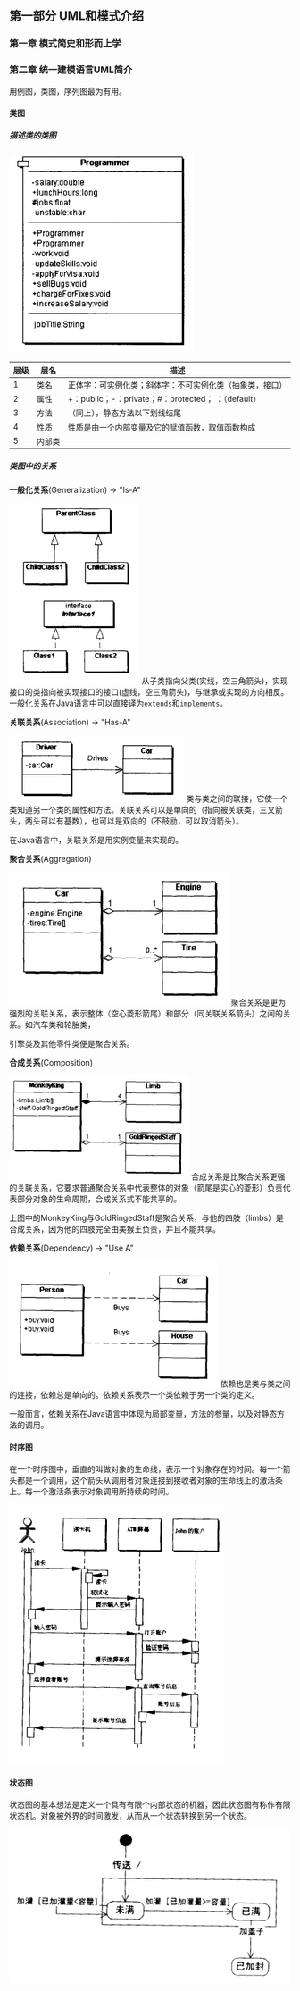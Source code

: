 ## 第一部分 UML和模式介绍

### 第一章 模式简史和形而上学



### 第二章 统一建模语言UML简介

用例图，类图，序列图最为有用。



#### 类图

##### 描述类的类图

![类图](img/类图.png)

| 层级   | 层名   | 描述                                       |
| ---- | ---- | ---------------------------------------- |
| 1    | 类名   | 正体字：可实例化类；斜体字：不可实例化类（抽象类，接口）             |
| 2    | 属性   | +：public；-：private；#：protected； ：（default） |
| 3    | 方法   | （同上），静态方法以下划线结尾                          |
| 4    | 性质   | 性质是由一个内部变量及它的赋值函数，取值函数构成                 |
| 5    | 内部类  |                                          |



##### 类图中的关系

**一般化关系**(Generalization) -> "Is-A"

![一般化关系](img/一般化关系.png)
从子类指向父类(实线，空三角箭头)，实现接口的类指向被实现接口的接口(虚线，空三角箭头)，与继承或实现的方向相反。
一般化关系在Java语言中可以直接译为`extends`和`implements`。



**关联关系**(Association) -> "Has-A"

![关联关系](img/关联关系.png)
类与类之间的联接，它使一个类知道另一个类的属性和方法。关联关系可以是单向的（指向被关联类，三叉箭头，两头可以有基数），也可以是双向的（不鼓励，可以取消箭头）。

在Java语言中，关联关系是用实例变量来实现的。



**聚合关系**(Aggregation)

![聚合关系](img/聚合关系.png)
聚合关系是更为强烈的关联关系，表示整体（空心菱形箭尾）和部分（同关联关系箭头）之间的关系。如汽车类和轮胎类，

引擎类及其他零件类便是聚合关系。



**合成关系**(Composition)

![合成关系](img/合成关系.png)
合成关系是比聚合关系更强的关联关系，它要求普通聚合关系中代表整体的对象（箭尾是实心的菱形）负责代表部分对象的生命周期，合成关系式不能共享的。

上图中的MonkeyKing与GoldRingedStaff是聚合关系，与他的四肢（limbs）是合成关系，因为他的四肢完全由美猴王负责，并且不能共享。



**依赖关系**(Dependency) -> "Use A"

![依赖关系](img/依赖关系.png)
依赖也是类与类之间的连接，依赖总是单向的。依赖关系表示一个类依赖于另一个类的定义。

一般而言，依赖关系在Java语言中体现为局部变量，方法的参量，以及对静态方法的调用。



#### 时序图

在一个时序图中，垂直的叫做对象的生命线，表示一个对象存在的时间。每一个箭头都是一个调用，这个箭头从调用者对象连接到接收者对象的生命线上的激活条上。每一个激活条表示对象调用所持续的时间。

![时序图](img/时序图.png)

#### 状态图

状态图的基本想法是定义一个具有有限个内部状态的机器，因此状态图有称作有限状态机。对象被外界的时间激发，从而从一个状态转换到另一个状态。

![状态图](img/状态图.png)